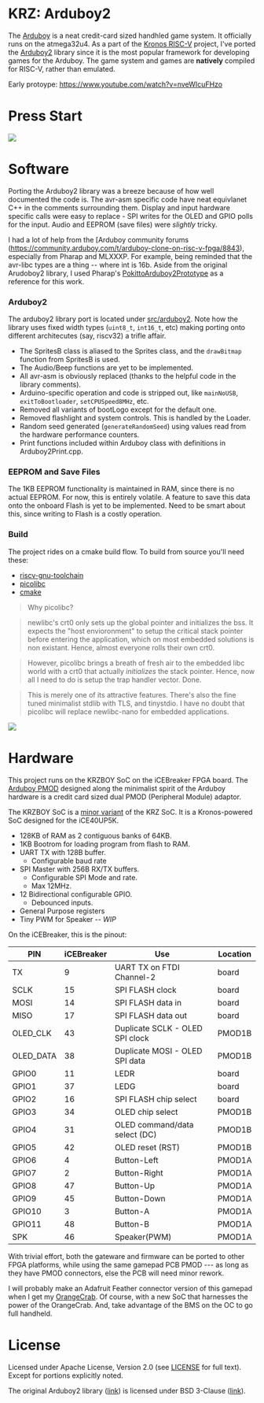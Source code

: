 # KRZ: Arduboy2

The [Arduboy](https://arduboy.com/) is a neat credit-card sized handhled game system. It  officially runs on the atmega32u4. As a part of the [Kronos RISC-V](https://github.com/SonalPinto/kronos) project, I've ported the [Arduboy2](https://github.com/MLXXXp/Arduboy2) library since it is the most popular framework for developing games for the Arduboy. The game system and games are **natively** compiled for RISC-V, rather than emulated.

Early protoype: https://www.youtube.com/watch?v=nveWIcuFHzo


# Press Start

![](https://img.shields.io/badge/Work-in%20progress-orange)


# Software

Porting the Arduboy2 library was a breeze because of how well documented the code is. The avr-asm specific code have neat equivlanet C++ in the comments surrounding them. Display and input hardware specific calls were easy to replace - SPI writes for the OLED and GPIO polls for the input. Audio and EEPROM (save files) were *slightly* tricky.

I had a lot of help from the [Arduboy community forums (https://community.arduboy.com/t/arduboy-clone-on-risc-v-fpga/8843),  especially from Pharap and MLXXXP. For example, being reminded that the avr-libc types are a thing -- where int is 16b. Aside from the original Arudoboy2 library, I used Pharap's [PokittoArduboy2Prototype](https://github.com/Pharap/PokittoArduboy2Prototype) as a reference for this work.

### Arduboy2

The arduboy2 library port is located under [src/arduboy2](src/arduboy2). Note how the library uses fixed width types (`uint8_t`, `int16_t`, etc) making porting onto different architecutes (say, riscv32) a trifle affair.
* The SpritesB class is aliased to the Sprites class, and the `drawBitmap` function from SpritesB is used.
* The Audio/Beep functions are yet to be implemented.
* All avr-asm is obviously replaced (thanks to the helpful code in the library comments).
* Arduino-specific operation and code is stripped out, like `mainNoUSB`, `exitToBootloader`, `setCPUSpeed8MHz`, etc.
* Removed all variants of bootLogo except for the default one.
* Removed flashlight and system controls. This is handled by the Loader.
* Random seed generated (`generateRandomSeed`) using values read from the hardware performance counters.
* Print functions included within Arduboy class with definitions in Arduboy2Print.cpp.


### EEPROM and Save Files

The 1KB EEPROM functionality is maintained in RAM, since there is no actual EEPROM. For now, this is entirely volatile. A feature to save this data onto the onboard Flash is yet to be implemented. Need to be smart about this, since writing to Flash is a costly operation.


### Build

The project rides on a cmake build flow. To build from source you'll need these:
  - [riscv-gnu-toolchain](https://github.com/riscv/riscv-gnu-toolchain)
  - [picolibc](https://github.com/keith-packard/picolibc)
  - [cmake](https://cmake.org/)

>Why picolibc?

>newlibc's crt0 only sets up the global pointer and initializes the bss. It expects the "host envioronment" to setup the critical stack pointer before entering the application, which on most embedded solutions is non existant. Hence, almost everyone rolls their own crt0.

>However, picolibc brings a breath of fresh air to the embedded libc world with a crt0 that actually _initializes_ the stack pointer. Hence, now all I need to do is setup the trap handler vector. Done.

>This is merely one of its attractive features. There's also the fine tuned minimalist stdlib with TLS, and tinystdio. I have no doubt that picolibc will replace newlibc-nano for embedded applications.


![](https://img.shields.io/badge/Work-in%20progress-orange)


# Hardware

This project runs on the KRZBOY SoC on the iCEBreaker FPGA board. The [Arduboy PMOD](https://github.com/SonalPinto/arduboy-pmod) designed along the minimalist spirit of the Arduboy hardware is a credit card sized dual PMOD (Peripheral Module) adaptor.

The KRZBOY SoC is a [minor variant](https://github.com/SonalPinto/kronos/blob/master/rtl/platform/krz/krzboy.sv) of the KRZ SoC. It is a Kronos-powered SoC designed for the iCE40UP5K.

  - 128KB of RAM as 2 contiguous banks of 64KB.
  - 1KB Bootrom for loading program from flash to RAM.
  - UART TX with 128B buffer.
    - Configurable baud rate
  - SPI Master with 256B RX/TX buffers.
    - Configurable SPI Mode and rate.
    - Max 12MHz.
  - 12 Bidirectional configurable GPIO.
    - Debounced inputs.
  - General Purpose registers
  - Tiny PWM for Speaker -- *WIP*

On the iCEBreaker, this is the pinout:

|    PIN    | iCEBreaker |               Use               | Location |
|-----------|------------|---------------------------------|----------|
| TX        |          9 | UART TX on FTDI Channel-2       | board    |
| SCLK      |         15 | SPI FLASH clock                 | board    |
| MOSI      |         14 | SPI FLASH data in               | board    |
| MISO      |         17 | SPI FLASH data out              | board    |
| OLED_CLK  |         43 | Duplicate SCLK - OLED SPI clock | PMOD1B   |
| OLED_DATA |         38 | Duplicate MOSI - OLED SPI data  | PMOD1B   |
| GPIO0     |         11 | LEDR                            | board    |
| GPIO1     |         37 | LEDG                            | board    |
| GPIO2     |         16 | SPI FLASH chip select           | board    |
| GPIO3     |         34 | OLED chip select                | PMOD1B   |
| GPIO4     |         31 | OLED command/data select (DC)   | PMOD1B   |
| GPIO5     |         42 | OLED reset (RST)                | PMOD1B   |
| GPIO6     |          4 | Button-Left                     | PMOD1A   |
| GPIO7     |          2 | Button-Right                    | PMOD1A   |
| GPIO8     |         47 | Button-Up                       | PMOD1A   |
| GPIO9     |         45 | Button-Down                     | PMOD1A   |
| GPIO10    |          3 | Button-A                        | PMOD1A   |
| GPIO11    |         48 | Button-B                        | PMOD1A   |
| SPK       |         46 | Speaker(PWM)                    | PMOD1A   |


With trivial effort, both the gateware and firmware can be ported to other FPGA platforms, while using the same gamepad PCB PMOD --- as long as they have PMOD connectors, else the PCB will need minor rework.

I will probably make an Adafruit Feather connector version of this gamepad when I get my [OrangeCrab](https://github.com/gregdavill/OrangeCrab). Of course, with a new SoC that harnesses the power of the OrangeCrab. And, take advantage of the BMS on the OC to go full handheld.


# License

Licensed under Apache License, Version 2.0 (see [LICENSE](LICENSE) for full text). Except for portions explicitly noted.

The original Arduboy2 library ([link](https://github.com/MLXXXp/Arduboy2)) is licensed under BSD 3-Clause ([link](https://opensource.org/licenses/BSD-3-Clause)).
